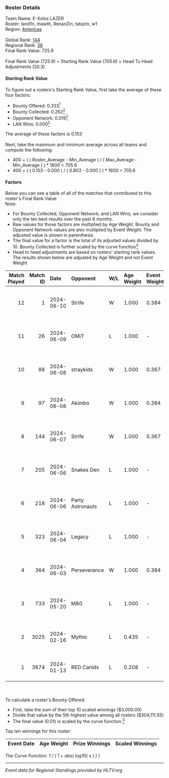 ### Roster Details<br />
Team Name: E-Xolos LAZER<br />
Roster: land1n, mawth, RenanZin, tatazin, w1<br />
Region: [Americas]( ../standings_americas.md)<br />
<br />
Global Rank: [144](../standings_global.md)<br />
Regional Rank: [38]( ../standings_americas.md)<br />
Final Rank Value:  725.9<br />
<br />
Final Rank Value (725.9) = Starting Rank Value (705.6) + Head To Head Adjustments (20.3)<br />

#### Starting Rank Value<br />
To figure out a rosters's Starting Rank Value, first take the average of these four factors:<br />
- Bounty Offered: 0.333[<sup>1</sup>](#table2)
- Bounty Collected: 0.262[<sup>2</sup>](#table1)
- Opponent Network: 0.019[<sup>2</sup>](#table1)
- LAN Wins: 0.000[<sup>2</sup>](#table1)

The average of these factors is 0.153<br />
<br />
Next, take the maximum and minimum average across all teams and compute the following:<br />
- 400 + ( ( Roster_Average - Min_Average ) / ( Max_Average - Min_Average ) ) * 1600 = 705.6
- 400 + ( ( 0.153 - 0.000 ) / ( 0.803 - 0.000 ) ) * 1600 = 705.6


#### Factors<br />
Below you can see a table of all of the matches that contributed to this roster's Final Rank Value.<br />
Note:<br />

- For Bounty Collected, Opponent Network, and LAN Wins, we consider only the ten best results over the past 6 months.
- Raw values for those factors are multiplied by Age Weight. Bounty and Opponent Network values are also multiplied by Event Weight. The adjusted value is shown in parenthesis.
- The final value for a factor is the total of its adjusted values divided by 10. Bounty Collected is further scaled by the curve function[<sup>3</sup>](#curveFunction)
- Head to head adjustments are based on rosters' starting rank values. The results shown below are adjusted by Age Weight and not Event Weight
<span id="table1"></span><br />


| Match Played | Match ID | Date       | Opponent         | W/L | Age Weight | Event Weight | Bounty Collected | Opponent Network | LAN Wins  | H2H Adj. | Roster                               |
| -: | -: | :- | :- | :- | :- | :- | :- | :- | :- | -: | :- |
|           12 |        1 | 2024-06-10 | Strife           | W   | 1.000      | 0.384        | 0.014 (0.005)    | 0.129 (0.050)    | 0 (0.000) |    15.12 | land1n, mawth, RenanZin, tatazin, w1 |
|           11 |       26 | 2024-06-09 | OMiT             | L   | 1.000      | -            | -                | -                | -         |   -12.11 | land1n, mawth, RenanZin, tatazin, w1 |
|           10 |       88 | 2024-06-08 | straykids        | W   | 1.000      | 0.367        | 0.007 (0.002)    | 0.039 (0.014)    | 0 (0.000) |    13.43 | land1n, mawth, RenanZin, tatazin, w1 |
|            9 |       97 | 2024-06-08 | Akimbo           | W   | 1.000      | 0.384        | 0.007 (0.003)    | 0.117 (0.045)    | 0 (0.000) |    14.84 | land1n, mawth, RenanZin, tatazin, w1 |
|            8 |      144 | 2024-06-07 | Strife           | W   | 1.000      | 0.367        | 0.014 (0.005)    | 0.129 (0.047)    | 0 (0.000) |    17.70 | land1n, mawth, RenanZin, tatazin, w1 |
|            7 |      205 | 2024-06-06 | Snakes Den       | L   | 1.000      | -            | -                | -                | -         |   -22.22 | land1n, mawth, RenanZin, tatazin, w1 |
|            6 |      218 | 2024-06-06 | Party Astronauts | L   | 1.000      | -            | -                | -                | -         |    -4.98 | land1n, mawth, RenanZin, tatazin, w1 |
|            5 |      323 | 2024-06-04 | Legacy           | L   | 1.000      | -            | -                | -                | -         |    -3.90 | land1n, mawth, RenanZin, tatazin, w1 |
|            4 |      364 | 2024-06-03 | Perseverance     | W   | 1.000      | 0.384        | 0.000 (0.000)    | 0.078 (0.030)    | 0 (0.000) |     8.46 | land1n, mawth, RenanZin, tatazin, w1 |
|            3 |      733 | 2024-05-20 | M80              | L   | 1.000      | -            | -                | -                | -         |    -1.34 | land1n, mawth, RenanZin, tatazin, w1 |
|            2 |     3025 | 2024-02-16 | Mythic           | L   | 0.435      | -            | -                | -                | -         |    -3.94 | land1n, mawth, RenanZin, tatazin, w1 |
|            1 |     3874 | 2024-01-13 | RED Canids       | L   | 0.208      | -            | -                | -                | -         |    -0.76 | land1n, RenanZin, tatazin, w1, watts |

<br />
<span id="table2"></span><br />
To calculate a roster's Bounty Offered:<br />

- First, take the sum of their top 10 scaled winnings ($3,000.00)
- Divide that value by the 5th highest value among all rosters ($304,111.55)
- The final value (0.01) is scaled by the curve function.[<sup>3</sup>](#curveFunction)

Top ten winnings for this roster:<br />

| Event Date | Age Weight | Prize Winnings | Scaled Winnings |
| :- | -: | :- | :- |


<span id="curveFunction"></span>_The Curve Function: 1 / ( 1 + abs( log10( x ) ) )_<br />

---
_Event data for Regional Standings provided by HLTV.org_<br />
